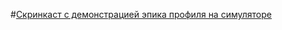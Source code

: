 #[Скринкаст с демонстрацией эпика профиля на симуляторе](https://www.loom.com/share/d2ff14b6da884c25a1d44082b22223c4)
